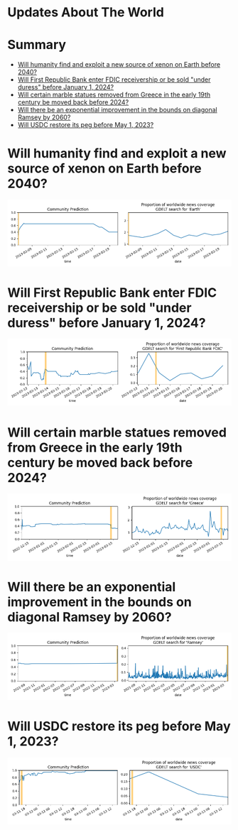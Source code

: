 
Updates About The World
=======================

Summary
=======

* [Will humanity find and exploit a new source of xenon on Earth before 2040?](#will-humanity-find-and-exploit-a-new-source-of-xenon-on-earth-before-2040)
* [Will First Republic Bank enter FDIC receivership or be sold "under duress" before January 1, 2024?](#will-first-republic-bank-enter-fdic-receivership-or-be-sold-under-duress-before-january-1-2024)
* [Will certain marble statues removed from Greece in the early 19th century be moved back before 2024?](#will-certain-marble-statues-removed-from-greece-in-the-early-19th-century-be-moved-back-before-2024)
* [Will there be an exponential improvement in the bounds on diagonal Ramsey by 2060?](#will-there-be-an-exponential-improvement-in-the-bounds-on-diagonal-ramsey-by-2060)
* [Will USDC restore its peg before May 1, 2023?](#will-usdc-restore-its-peg-before-may-1-2023)

# Will humanity find and exploit a new source of xenon on Earth before 2040?


![Missing xenon found and used?](assets/01.png)
# Will First Republic Bank enter FDIC receivership or be sold "under duress" before January 1, 2024?


![First Republic Bank collapse before 2024?](assets/07.png)
# Will certain marble statues removed from Greece in the early 19th century be moved back before 2024?


![Will certain statues go to Greece by 2024?](assets/08.png)
# Will there be an exponential improvement in the bounds on diagonal Ramsey by 2060?


![Exponential improvement on diagonal Ramsey](assets/09.png)
# Will USDC restore its peg before May 1, 2023?


![USDC peg restoration before May 2023?](assets/10.png)